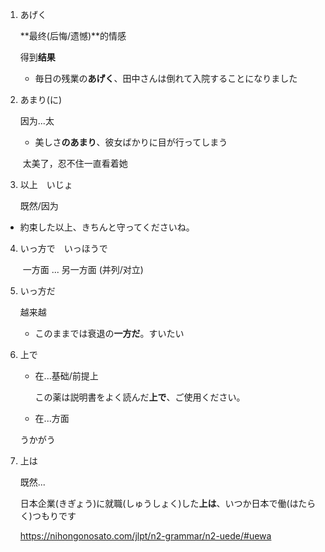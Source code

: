 1. あげく

     **最终(后悔/遗憾)**的情感

     得到**结果**

   * 毎日の残業の**あげく**、田中さんは倒れて入院することになりました 

2. あまり(に)

   因为...太

   * 美しさ**のあまり**、彼女ばかりに目が行ってしまう

   ​       太美了，忍不住一直看着她

3.  以上　いじょ

      既然/因为

   * 約束した以上、きちんと守ってくださいね。

4. いっ方で　いっほうで

   ​	一方面 ... 另一方面  (并列/对立)

5. いっ方だ

   越来越

   * このままでは衰退の**一方だ**。すいたい

6. 上で

   * 在...基础/前提上

     この薬は説明書をよく読んだ**上で**、ご使用ください。

   * 在...方面

   

   うかがう

7. 上は

   既然...

   日本企業(きぎょう)に就職(しゅうしょく)した**上は**、いつか日本で働(はたらく)つもりです

   https://nihongonosato.com/jlpt/n2-grammar/n2-uede/#uewa



